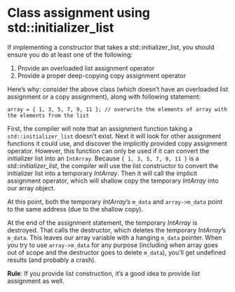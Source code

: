 # Class assignment using std::initializer_list

If implementing a constructor that takes a std::initializer_list, you should ensure you do at least one of the following:

1. Provide an overloaded list assignment operator
2. Provide a proper deep-copying copy assignment operator

Here’s why: consider the above class (which doesn’t have an overloaded list assignment or a copy assignment), along with following statement:

`array = { 1, 3, 5, 7, 9, 11 }; // overwrite the elements of array with the elements from the list`

First, the compiler will note that an assignment function taking a `std::initializer_list` doesn’t exist. Next it will look for other assignment functions it could use, and discover the implicitly provided copy assignment operator. However, this function can only be used if it can convert the initializer list into an `IntArray`. Because `{ 1, 3, 5, 7, 9, 11 }` is a *std::initializer_list*, the compiler will use the list constructor to convert the initializer list into a temporary *IntArray*. Then it will call the implicit assignment operator, which will shallow copy the temporary *IntArray* into our array object.

At this point, both the temporary *IntArray*’s `m_data` and `array->m_data` point to the same address (due to the shallow copy).

At the end of the assignment statement, the temporary *IntArray* is destroyed. That calls the destructor, which deletes the temporary *IntArray*’s `m_data`. This leaves our array variable with a hanging `m_data` pointer. When you try to use `array->m_data` for any purpose (including when array goes out of scope and the destructor goes to delete `m_data`), you’ll get undefined results (and probably a crash).

**Rule**: If you provide list construction, it’s a good idea to provide list assignment as well.